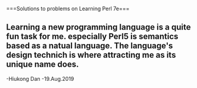 ===Solutions to problems on Learning Perl 7e===

## Learning a new programming language is a quite fun task for me. especially Perl5 is semantics based as a natual language. The language's design technich is where attracting me as its unique name does.

-Hiukong Dan
-19.Aug.2019